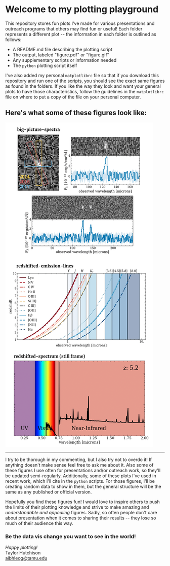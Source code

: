 # Welcome to my plotting playground
This repository stores fun plots I've made for various presentations and outreach programs that others may find fun or useful!  Each folder represents a different plot -- the information in each folder is outlined as follows:

- A README.md file describing the plotting script
- The output, labeled "figure.pdf" or "figure.gif"
- Any supplementary scripts or information needed
- The `python` plotting script itself

I've also added my personal `matplotlibrc` file so that if you download this repository and run one of the scripts, you should see the exact same figures as found in the folders. If you like the way they look and want your general plots to have those characteristics, follow the guidelines in the `matplotlibrc` file on where to put a copy of the file on your personal computer.
  

## Here's what some of these figures look like:
![visualization of some of the figures](plotting-playground.png)

-------------------------

I try to be thorough in my commenting, but I also try not to overdo it!  If anything doesn't make sense feel free to ask me about it. Also some of these figures I use often for presentations and/or outreach work, so they'll be updated semi-regularly. Additionally, some of these plots I've used in recent work, which I'll cite in the `python` scripts.  For those figures, I'll be creating random data to show in them, but the general structure will be the same as any published or official version.

Hopefully you find these figures fun!  I would love to inspire others to push the limits of their plotting knowledge and strive to make amazing and _understandable and appealing_ figures.  Sadly, so often people don't care about presentation when it comes to sharing their results -- they lose so much of their audience this way. 
### Be the data vis change you want to see in the world!

*Happy plotting!*  
Taylor Hutchison  
aibhleog@tamu.edu
